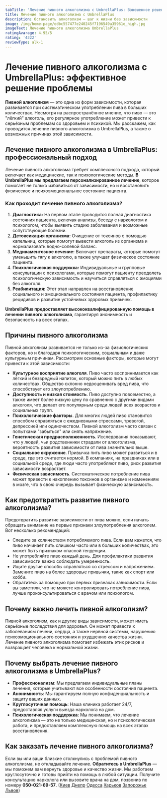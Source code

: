 ```yaml
---
tabTitle: 'Лечение пивного алкоголизма с UmbrellaPlus: Взвешенное решение проблемы'
title: Лечение пивного алкоголизма с UmbrellaPlus
description: Остановить алкоголизм — шаг к жизни без зависимости
image: /img/home-page/edbc557477e240245f7196549a35961e_high.jpg
imageText: Лечение пивного алкоголизма UmbrellaPlus
ratingAvarage: 4.95/5
rating: '4322'
reviewType: alk-1
---
```


# Лечение пивного алкоголизма с UmbrellaPlus: эффективное решение проблемы

**Пивной алкоголизм** — это одна из форм зависимости, которая развивается при систематическом употреблении пива в больших количествах. Несмотря на распространённое мнение, что пиво — это "лёгкий" алкоголь, его регулярное употребление может привести к серьёзным проблемам со здоровьем и психикой. Мы расскажем, как проводится лечение пивного алкоголизма в UmbrellaPlus, а также о возможных причинах этой зависимости.

## Лечение пивного алкоголизма в UmbrellaPlus: профессиональный подход

Лечение пивного алкоголизма требует комплексного подхода, который включает как медицинские, так и психологические методы. **В UmbrellaPlus мы предлагаем персонализированное лечение**, которое помогает не только избавиться от зависимости, но и восстановить физическое и психоэмоциональное состояние пациента.

### Как проходит лечение пивного алкоголизма?

1. **Диагностика:** На первом этапе проводится полная диагностика состояния пациента, включая анализы, беседу с наркологом и психологом, чтобы выявить стадию заболевания и возможные сопутствующие болезни.
2. **Детоксикация организма:** Очищение от токсинов с помощью капельниц, которые помогут вывести алкоголь из организма и нормализовать водно-солевой баланс.
3. **Медикаментозное лечение:** Включает препараты, которые помогут уменьшить тягу к алкоголю, а также улучшат физическое состояние пациента.
4. **Психологическая поддержка:** Индивидуальные и групповые консультации с психологами, которые помогут пациенту преодолеть психологическую зависимость и научиться справляться с эмоциями без алкоголя.
5. **Реабилитация:** Этот этап направлен на восстановление социального и эмоционального состояния пациента, профилактику рецидивов и развитие устойчивых здоровых привычек.

**UmbrellaPlus предоставляет высококвалифицированную помощь в лечении пивного алкоголизма**, гарантируя анонимность и безопасность на всех этапах.

## Причины пивного алкоголизма

Пивной алкоголизм развивается не только из-за физиологических факторов, но и благодаря психологическим, социальным и даже культурным причинам. Рассмотрим основные факторы, которые могут привести к этой зависимости:

* **Культурное восприятие алкоголя**. Пиво часто воспринимается как лёгкий и безвредный напиток, который можно пить в любых количествах. Общество склонно недооценивать вред пива, что способствует его злоупотреблению.
* **Доступность и низкая стоимость**. Пиво доступно повсеместно, а также имеет более низкую цену по сравнению с другими видами алкоголя, что делает его популярным среди людей всех возрастов и социальных групп.
* **Психологические факторы**. Для многих людей пиво становится способом справляться с ежедневными стрессами, тревогой, депрессией или одиночеством. Пивной алкоголизм часто связан с попытками "забыться" или снять напряжение.
* **Генетическая предрасположенность**. Исследования показывают, что у людей, чьи родственники страдали от алкоголизма, вероятность развития зависимости от пива значительно выше.
* **Социальное окружение**. Привычка пить пиво может развиться и в среде, где это считается нормой. В компаниях, на праздниках или в социальной среде, где люди часто употребляют пиво, риск развития зависимости возрастает.
* **Физическая зависимость**. Систематическое потребление пива может привести к накоплению токсинов в организме и изменениям в мозге, что в свою очередь вызывает физическую зависимость.

## Как предотвратить развитие пивного алкоголизма?

Предотвратить развитие зависимости от пива можно, если начать обращать внимание на первые признаки злоупотребления алкоголем. Вот несколько рекомендаций:

* Следите за количеством потребляемого пива. Если вам кажется, что пиво начинает пить слишком часто или в больших количествах, это может быть признаком опасной тенденции.
* Не употребляйте пиво каждый день. Для профилактики развития зависимости важно соблюдать умеренность.
* Ищите другие способы справляться со стрессом и напряжением. Замените пиво на более здоровые привычки, такие как спорт или хобби.
* Обратитесь за помощью при первых признаках зависимости. Если вы заметили, что не можете контролировать потребление пива, лучше проконсультироваться с врачом или психологом.

## Почему важно лечить пивной алкоголизм?

Пивной алкоголизм, как и другие виды зависимости, может иметь серьёзные последствия для здоровья. Он может привести к заболеваниям печени, сердца, а также нервной системы, нарушению психоэмоционального состояния и ухудшению качества жизни. Лечение пивного алкоголизма помогает избежать этих рисков и возвращает человека к нормальной жизни.

## Почему выбрать лечение пивного алкоголизма в UmbrellaPlus?

* **Профессионализм**: Мы предлагаем индивидуальные планы лечения, которые учитывают все особенности состояния пациента.
* **Анонимность**: Мы гарантируем полную конфиденциальность и защиту ваших данных.
* **Круглосуточная помощь**: Наша клиника работает 24/7, предоставляя услуги выезда нарколога на дом.
* **Психологическая поддержка**: Мы понимаем, что лечение алкоголизма — это не только медицинская, но и психологическая работа, и предоставляем комплексную помощь на всех этапах восстановления.

## Как заказать лечение пивного алкоголизма?

Если вы или ваши близкие столкнулись с проблемой пивного алкоголизма, не откладывайте лечение. **Обратитесь в UmbrellaPlus** — мы поможем вам вернуть здоровье и качество жизни. Мы работаем круглосуточно и готовы прийти на помощь в любой ситуации. Получите консультацию нарколога или вызовите врача на дом, позвонив по номеру **050-021-69-57**. ([Киев](https://umbrella-plus.com.ua/kiev/) [Днепр](https://umbrella-plus.com.ua/dnepr/) [Одесса](https://umbrella-plus.com.ua/lechenie-alc/) [Харьков](https://umbrella-plus.com.ua/kharkiv/) [Запорожье](https://umbrella-plus.com.ua/zaporozie/) [Львов](https://umbrella-plus.com.ua/lviv/))
